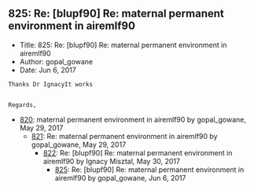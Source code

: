 ## 825: Re: [blupf90] Re: maternal permanent environment in airemlf90

- Title: 825: Re: [blupf90] Re: maternal permanent environment in airemlf90
- Author: gopal_gowane
- Date: Jun 6, 2017

```
Thanks Dr IgnacyIt works


Regards,
```

- [820](0820.md): maternal permanent environment in airemlf90 by gopal_gowane, May 29, 2017
    - [821](0821.md): Re: maternal permanent environment in airemlf90 by gopal_gowane, May 29, 2017
        - [822](0822.md): Re: [blupf90] Re: maternal permanent environment in airemlf90 by Ignacy Misztal, May 30, 2017
            - [825](0825.md): Re: [blupf90] Re: maternal permanent environment in airemlf90 by gopal_gowane, Jun 6, 2017
